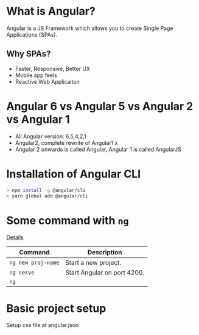 # What is Angular?

Angular is a JS Framework which allows you to create Single Page Applications (SPAs).

## Why SPAs?

- Faster, Responsive, Better UX
- Mobile app feels
- Reactive Web Applicaiton

# Angular 6 vs Angular 5 vs Angular 2 vs Angular 1

- All Angular version: 6,5,4,2,1
- Angular2, complete rewrite of Angular1.x
- Angular 2 onwards is called Angular, Angular 1 is called AngularJS

# Installation of Angular CLI

```bash
> npm install -g @angular/cli
> yarn global add @angular/cli
```

# Some command with `ng`

[Details](https://github.com/angular/angular-cli/wiki)

| Command            | Description                 |
| ------------------ | --------------------------- |
| `ng new proj-name` | Start a new project.        |
| `ng serve`         | Start Angular on port 4200. |
| `ng`               |                             |

# Basic project setup

Setup css file at angular.json
